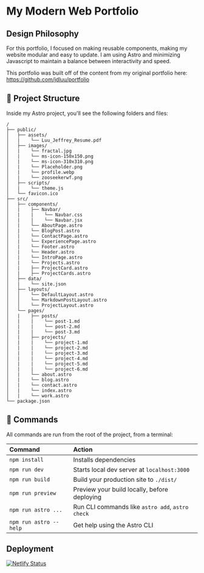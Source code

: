 # My Modern Web Portfolio

## Design Philosophy

For this portfolio, I focused on making reusable components, making my website modular and easy to update. I am using Astro and minimizing Javascript to maintain a balance between interactivity and speed.

This portfolio was built off of the content from my original portfolio here: <https://github.com/jdluu/portfolio>

## 🚀 Project Structure

Inside my Astro project, you'll see the following folders and files:

```
/
├── public/
│   ├── assets/
│   |    └── Luu_Jeffrey_Resume.pdf
│   ├── images/
│   |    └── fractal.jpg
│   |    └── ms-icon-150x150.png
│   |    └── ms-icon-310x310.png
│   |    └── Placeholder.png
│   |    └── profile.webp
│   |    └── zooseekerwf.png
│   ├── scripts/
│   |    └── theme.js
│   └── favicon.ico
├── src/
│   ├── components/
│   |    ├── Navbar/
│   |    |    └── Navbar.css
│   |    |    └── Navbar.jsx
│   |    └── AboutPage.astro
│   |    └── BlogPost.astro
│   |    └── ContactPage.astro
│   |    └── ExperiencePage.astro
│   |    └── Footer.astro
│   |    └── Header.astro
│   |    └── IntroPage.astro
│   |    └── Projects.astro
│   |    ├── ProjectCard.astro
│   |    ├── ProjectCards.astro
│   ├── data/
│   |    └── site.json
│   ├── layouts/
│   │    └── DefaultLayout.astro
│   │    └── MarkdownPostLayout.astro
│   │    └── ProjectLayout.astro
│   └── pages/
│   |    ├── posts/
│   |    |    └── post-1.md
│   |    |    └── post-2.md
│   |    |    └── post-3.md
│   |    ├── projects/
│   |    |    └── project-1.md
│   |    |    └── project-2.md
│   |    |    └── project-3.md
│   |    |    └── project-4.md
│   |    |    └── project-5.md
│   |    |    └── project-6.md
│   |    └── about.astro
│   |    └── blog.astro
│   |    └── contact.astro
│   |    └── index.astro
│   |    └── work.astro
└── package.json
```

## 🧞 Commands

All commands are run from the root of the project, from a terminal:

| Command                | Action                                           |
| :--------------------- | :----------------------------------------------- |
| `npm install`          | Installs dependencies                            |
| `npm run dev`          | Starts local dev server at `localhost:3000`      |
| `npm run build`        | Build your production site to `./dist/`          |
| `npm run preview`      | Preview your build locally, before deploying     |
| `npm run astro ...`    | Run CLI commands like `astro add`, `astro check` |
| `npm run astro --help` | Get help using the Astro CLI                     |

## Deployment

[![Netlify Status](https://api.netlify.com/api/v1/badges/5b79e3ed-5748-4cbd-9609-a93a4967c79e/deploy-status)](https://app.netlify.com/sites/spectacular-basbousa-817044/deploys)
